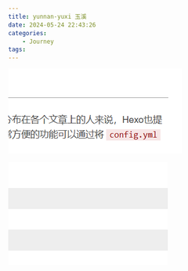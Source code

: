 ```yaml
---
title: yunnan-yuxi 玉溪
date: 2024-05-24 22:43:26
categories:
    - Journey
tags:
---
```



![2024-05-24-22-47-14.png](./yunnan-yuxi/2024-05-24-22-47-14.png)

![2024-05-24-23-06-25.png](yunnan-yuxi/2024-05-24-23-06-25.png)

